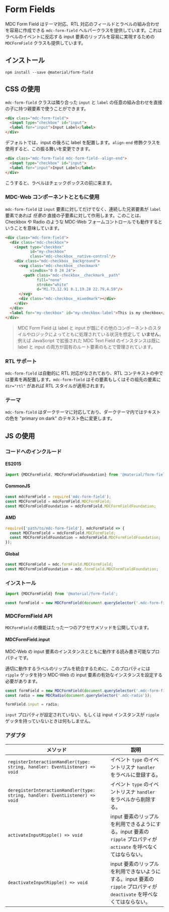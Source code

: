 <!--docs:
title: "Form Fields"
layout: detail
section: components
path: /catalog/input-controls/form-fields/
-->

# Form Fields

MDC Form Field はテーマ対応、RTL 対応のフィールドとラベルの組み合わせを容易に作成できる `mdc-form-field` ヘルパークラスを提供しています。これはラベルのイベントに反応する input 要素のリップルを容易に実現するための `MDCFormField` クラスも提供しています。

## インストール

```
npm install --save @material/form-field
```

## CSS の使用

`mdc-form-field` クラスは隣り合った `input` と `label` の任意の組み合わせを直接の子に持つ親要素で使うことができます。

```html
<div class="mdc-form-field">
  <input type="checkbox" id="input">
  <label for="input">Input Label</label>
</div>
```

デフォルトでは、input の後ろに label を配置します。`align-end` 修飾クラスを使用すると、この振る舞いを変更できます。

```html
<div class="mdc-form-field mdc-form-field--align-end">
  <input type="checkbox" id="input">
  <label for="input">Input Label</label>
</div>
```

こうすると、ラベルはチェックボックスの前に来ます。

### MDC-Web コンポーネントとともに使用

`mdc-form-field` は `input` 要素に対してだけでなく、連続した兄弟要素が `label` 要素であれば <em>任意の</em> 直接の子要素に対して作用します。このことは、Checkbox や Radio のような MDC-Web フォームコントロールでも動作するということを意味しています。

```html
<div class="mdc-form-field">
  <div class="mdc-checkbox">
    <input type="checkbox"
           id="my-checkbox"
           class="mdc-checkbox__native-control"/>
    <div class="mdc-checkbox__background">
      <svg class="mdc-checkbox__checkmark"
           viewBox="0 0 24 24">
        <path class="mdc-checkbox__checkmark__path"
              fill="none"
              stroke="white"
              d="M1.73,12.91 8.1,19.28 22.79,4.59"/>
      </svg>
      <div class="mdc-checkbox__mixedmark"></div>
    </div>
  </div>
  <label for="my-checkbox" id="my-checkbox-label">This is my checkbox</label>
</div>
```

> MDC Form Field は label と input が既にその他のコンポーネントのスタイルやロジックによってともに処理されている状況を想定して **いません**。例えば JavaScript で拡張された MDC Text Field のインスタンスは既に label と input の両方が固有のルート要素のもとで管理されています。

### RTL サポート

`mdc-form-field` は自動的に RTL 対応がなされており、RTL コンテキストの中では要素を再配置します。`mdc-form-field` はその要素もしくはその祖先の要素に `dir="rtl"` があれば RTL スタイルが適用されます。

### テーマ

`mdc-form-field` はダークテーマに対応しており、ダークテーマ内ではテキストの色を "primary on dark" のテキスト色に変更します。


## JS の使用

### コードへのインクルード

#### ES2015

```javascript
import {MDCFormField, MDCFormFieldFoundation} from '@material/form-field';
```

#### CommonJS

```javascript
const mdcFormField = require('mdc-form-field');
const MDCFormField = mdcFormField.MDCFormField;
const MDCFormFieldFoundation = mdcFormField.MDCFormFieldFoundation;
```

#### AMD

```javascript
require(['path/to/mdc-form-field'], mdcFormField => {
  const MDCFormField = mdcFormField.MDCFormField;
  const MDCFormFieldFoundation = mdcFormField.MDCFormFieldFoundation;
});
```

#### Global

```javascript
const MDCFormField = mdc.formField.MDCFormField;
const MDCFormFieldFoundation = mdc.formField.MDCFormFieldFoundation;
```

### インストール

```javascript
import {MDCFormField} from '@material/form-field';

const formField = new MDCFormField(document.querySelector('.mdc-form-field'));
```

### MDCFormField API

`MDCFormField` の機能はたった一つのアクセサメソッドを公開しています。

#### MDCFormField.input

MDC-Web の input 要素のインスタンスとともに動作する読み書き可能なプロパティです。

適切に動作するラベルのリップルを統合するために、このプロパティには `ripple` ゲッタを持つ MDC-Web の input 要素の有効なインスタンスを設定する必要があります。

```javascript
const formField = new MDCFormField(document.querySelector('.mdc-form-field'));
const radio = new MDCRadio(document.querySelector('.mdc-radio'));

formField.input = radio;
```

`input` プロパティが設定されていない、もしくは input インスタンスが `ripple` ゲッタを持っていないときは何もしません。


### アダプタ

| メソッド | 説明 |
| --- | --- |
| `registerInteractionHandler(type: string, handler: EventListener) => void` | イベント `type` のイベントリスナ  `handler` をラベルに登録する。 |
| `deregisterInteractionHandler(type: string, handler: EventListener) => void` | イベント `type` のイベントリスナ  `handler` をラベルから削除する。 |
| `activateInputRipple() => void` | input 要素のリップルを利用できるようにする。input 要素の `ripple` プロパティが `activate` を呼べなくてはならない。 |
| `deactivateInputRipple() => void` | input 要素のリップルを利用できないようにする。input 要素の `ripple` プロパティが `deactivate` を呼べなくてはならない。 |

